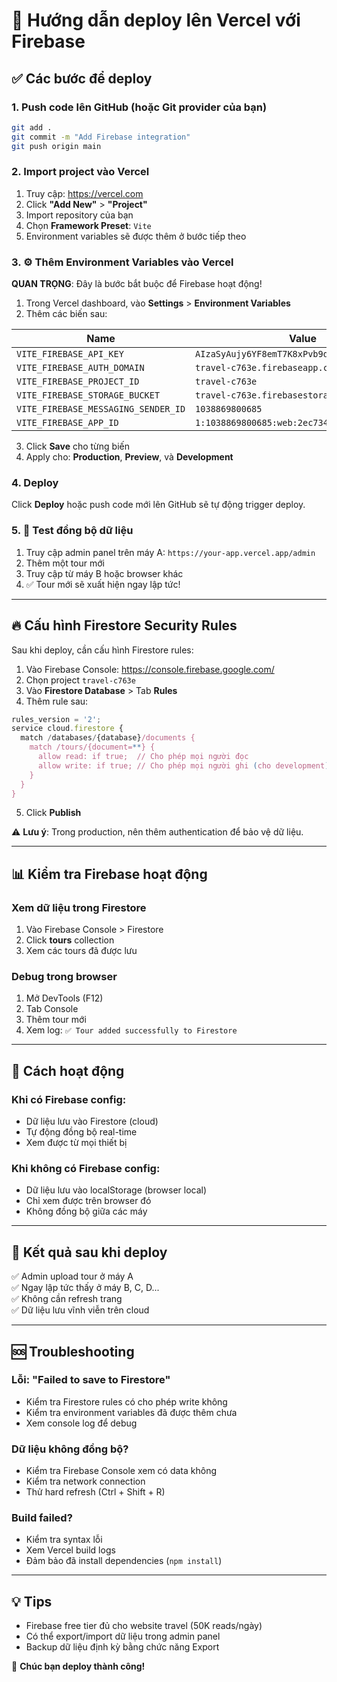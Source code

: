# 🚀 Hướng dẫn deploy lên Vercel với Firebase

## ✅ Các bước để deploy

### 1. Push code lên GitHub (hoặc Git provider của bạn)

```bash
git add .
git commit -m "Add Firebase integration"
git push origin main
```

### 2. Import project vào Vercel

1. Truy cập: https://vercel.com
2. Click **"Add New"** > **"Project"**
3. Import repository của bạn
4. Chọn **Framework Preset**: `Vite`
5. Environment variables sẽ được thêm ở bước tiếp theo

### 3. ⚙️ Thêm Environment Variables vào Vercel

**QUAN TRỌNG**: Đây là bước bắt buộc để Firebase hoạt động!

1. Trong Vercel dashboard, vào **Settings** > **Environment Variables**
2. Thêm các biến sau:

| Name | Value |
|------|-------|
| `VITE_FIREBASE_API_KEY` | `AIzaSyAujy6YF8emT7K8xPvb9dfsrVzH5AyWVXY` |
| `VITE_FIREBASE_AUTH_DOMAIN` | `travel-c763e.firebaseapp.com` |
| `VITE_FIREBASE_PROJECT_ID` | `travel-c763e` |
| `VITE_FIREBASE_STORAGE_BUCKET` | `travel-c763e.firebasestorage.app` |
| `VITE_FIREBASE_MESSAGING_SENDER_ID` | `1038869800685` |
| `VITE_FIREBASE_APP_ID` | `1:1038869800685:web:2ec734197b99f449c50ee4` |

3. Click **Save** cho từng biến
4. Apply cho: **Production**, **Preview**, và **Development**

### 4. Deploy

Click **Deploy** hoặc push code mới lên GitHub sẽ tự động trigger deploy.

### 5. 🧪 Test đồng bộ dữ liệu

1. Truy cập admin panel trên máy A: `https://your-app.vercel.app/admin`
2. Thêm một tour mới
3. Truy cập từ máy B hoặc browser khác
4. ✅ Tour mới sẽ xuất hiện ngay lập tức!

---

## 🔥 Cấu hình Firestore Security Rules

Sau khi deploy, cần cấu hình Firestore rules:

1. Vào Firebase Console: https://console.firebase.google.com/
2. Chọn project `travel-c763e`
3. Vào **Firestore Database** > Tab **Rules**
4. Thêm rule sau:

```javascript
rules_version = '2';
service cloud.firestore {
  match /databases/{database}/documents {
    match /tours/{document=**} {
      allow read: if true;  // Cho phép mọi người đọc
      allow write: if true; // Cho phép mọi người ghi (cho development)
    }
  }
}
```

5. Click **Publish**

⚠️ **Lưu ý**: Trong production, nên thêm authentication để bảo vệ dữ liệu.

---

## 📊 Kiểm tra Firebase hoạt động

### Xem dữ liệu trong Firestore

1. Vào Firebase Console > Firestore
2. Click **tours** collection
3. Xem các tours đã được lưu

### Debug trong browser

1. Mở DevTools (F12)
2. Tab Console
3. Thêm tour mới
4. Xem log: `✅ Tour added successfully to Firestore`

---

## 🔄 Cách hoạt động

### Khi có Firebase config:
- Dữ liệu lưu vào Firestore (cloud)
- Tự động đồng bộ real-time
- Xem được từ mọi thiết bị

### Khi không có Firebase config:
- Dữ liệu lưu vào localStorage (browser local)
- Chỉ xem được trên browser đó
- Không đồng bộ giữa các máy

---

## 🎯 Kết quả sau khi deploy

✅ Admin upload tour ở máy A  
✅ Ngay lập tức thấy ở máy B, C, D...  
✅ Không cần refresh trang  
✅ Dữ liệu lưu vĩnh viễn trên cloud  

---

## 🆘 Troubleshooting

### Lỗi: "Failed to save to Firestore"
- Kiểm tra Firestore rules có cho phép write không
- Kiểm tra environment variables đã được thêm chưa
- Xem console log để debug

### Dữ liệu không đồng bộ?
- Kiểm tra Firebase Console xem có data không
- Kiểm tra network connection
- Thử hard refresh (Ctrl + Shift + R)

### Build failed?
- Kiểm tra syntax lỗi
- Xem Vercel build logs
- Đảm bảo đã install dependencies (`npm install`)

---

## 💡 Tips

- Firebase free tier đủ cho website travel (50K reads/ngày)
- Có thể export/import dữ liệu trong admin panel
- Backup dữ liệu định kỳ bằng chức năng Export

🎉 **Chúc bạn deploy thành công!**
